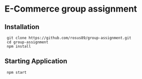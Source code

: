 
# E-Commerce group assignment
## Installation

 ```shell 
  git clone https://github.com/rosus89/group-assignment.git
  cd group-assignment
  npm install
```

## Starting Application
 ```shell
  npm start
  ```

